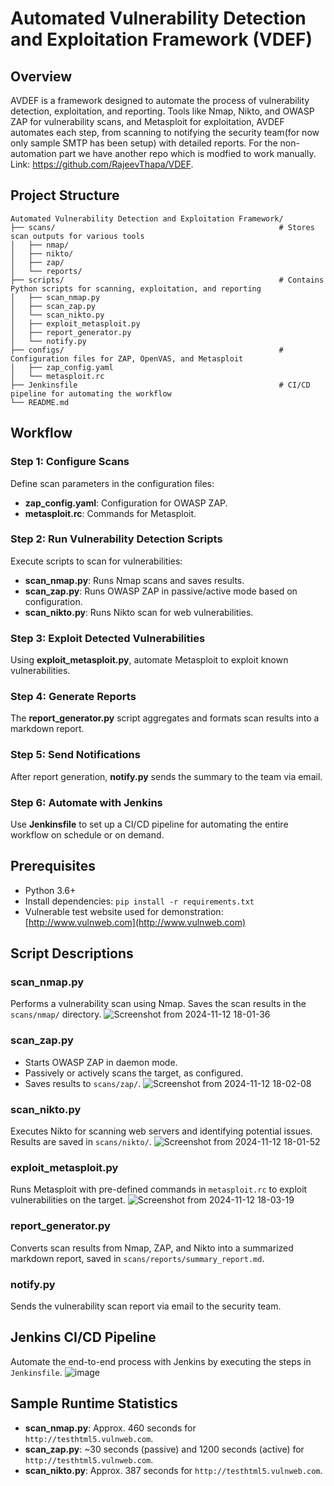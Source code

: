 # Automated Vulnerability Detection and Exploitation Framework (VDEF)

## Overview
AVDEF is a framework designed to automate the process of vulnerability detection, exploitation, and reporting. Tools like Nmap, Nikto, and OWASP ZAP for vulnerability scans, and Metasploit for exploitation, AVDEF automates each step, from scanning to notifying the security team(for now only sample SMTP has been setup) with detailed reports. For the non-automation part we have another repo which is modfied to work manually. Link: https://github.com/RajeevThapa/VDEF.

## Project Structure

```
Automated Vulnerability Detection and Exploitation Framework/
├── scans/                                                  # Stores scan outputs for various tools
│   ├── nmap/
│   ├── nikto/
│   ├── zap/
│   └── reports/
├── scripts/                                                # Contains Python scripts for scanning, exploitation, and reporting
│   ├── scan_nmap.py
│   ├── scan_zap.py
│   └── scan_nikto.py
│   ├── exploit_metasploit.py
│   ├── report_generator.py
│   └── notify.py
├── configs/                                                # Configuration files for ZAP, OpenVAS, and Metasploit
│   ├── zap_config.yaml
│   └── metasploit.rc
├── Jenkinsfile                                             # CI/CD pipeline for automating the workflow
└── README.md
```

## Workflow

### Step 1: Configure Scans
Define scan parameters in the configuration files:
- **zap_config.yaml**: Configuration for OWASP ZAP.
- **metasploit.rc**: Commands for Metasploit.

### Step 2: Run Vulnerability Detection Scripts
Execute scripts to scan for vulnerabilities:
- **scan_nmap.py**: Runs Nmap scans and saves results.
- **scan_zap.py**: Runs OWASP ZAP in passive/active mode based on configuration.
- **scan_nikto.py**: Runs Nikto scan for web vulnerabilities.

### Step 3: Exploit Detected Vulnerabilities
Using **exploit_metasploit.py**, automate Metasploit to exploit known vulnerabilities.

### Step 4: Generate Reports
The **report_generator.py** script aggregates and formats scan results into a markdown report.

### Step 5: Send Notifications
After report generation, **notify.py** sends the summary to the team via email.

### Step 6: Automate with Jenkins
Use **Jenkinsfile** to set up a CI/CD pipeline for automating the entire workflow on schedule or on demand.

## Prerequisites
- Python 3.6+
- Install dependencies: `pip install -r requirements.txt`
- Vulnerable test website used for demonstration: [http://www.vulnweb.com](http://www.vulnweb.com)

## Script Descriptions

### scan_nmap.py
Performs a vulnerability scan using Nmap. Saves the scan results in the `scans/nmap/` directory.
![Screenshot from 2024-11-12 18-01-36](https://github.com/user-attachments/assets/5c4beb60-c065-496a-9fb7-ba84c29c6791)

### scan_zap.py
- Starts OWASP ZAP in daemon mode.
- Passively or actively scans the target, as configured.
- Saves results to `scans/zap/`.
![Screenshot from 2024-11-12 18-02-08](https://github.com/user-attachments/assets/2b474ba5-57ea-463c-8635-2e3377a9ff49)

### scan_nikto.py
Executes Nikto for scanning web servers and identifying potential issues. Results are saved in `scans/nikto/`.
![Screenshot from 2024-11-12 18-01-52](https://github.com/user-attachments/assets/69225328-c20b-42af-87fb-8a9ef137ec1e)

### exploit_metasploit.py
Runs Metasploit with pre-defined commands in `metasploit.rc` to exploit vulnerabilities on the target.
![Screenshot from 2024-11-12 18-03-19](https://github.com/user-attachments/assets/b2c29a9c-7e7a-468e-aca3-bd9254f05f83)

### report_generator.py
Converts scan results from Nmap, ZAP, and Nikto into a summarized markdown report, saved in `scans/reports/summary_report.md`.

### notify.py
Sends the vulnerability scan report via email to the security team.

## Jenkins CI/CD Pipeline
Automate the end-to-end process with Jenkins by executing the steps in `Jenkinsfile`.
![image](https://github.com/user-attachments/assets/db3b5420-84b9-40f2-b5d4-528a91ac6bf3)

## Sample Runtime Statistics
- **scan_nmap.py**: Approx. 460 seconds for `http://testhtml5.vulnweb.com`.
- **scan_zap.py**: ~30 seconds (passive) and 1200 seconds (active) for `http://testhtml5.vulnweb.com`.
- **scan_nikto.py**: Approx. 387 seconds for `http://testhtml5.vulnweb.com`.
